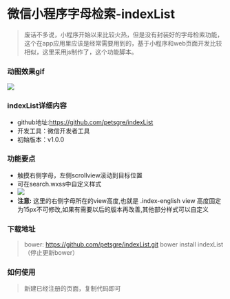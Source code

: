 # 微信小程序字母检索-indexList

>废话不多说，小程序开始以来比较火热，但是没有封装好的字母检索功能，这个在app应用里应该是经常需要用到的，基于小程序和web页面开发比较相似，这里采用js制作了，这个功能脚本。



### 动图效果gif



![](./demo.gif)

### indexList详细内容

* github地址:<https://github.com/petsgre/indexList>
* 开发工具：微信开发者工具
* 初始版本：v1.0.0

### 功能要点

* 触摸右侧字母，左侧scrollview滚动到目标位置
* 可在search.wxss中自定义样式
* ![](./css.jpg)
* **注意:** 这里的右侧字母所在的view高度,也就是 .index-english view  高度固定为15px不可修改,如果有需要以后的版本再改善,其他部分样式可以自定义

### 下载地址

> bower: <https://github.com/petsgre/indexList.git>
> bower install indexList（停止更新bower）

### 如何使用

> 新建已经注册的页面，复制代码即可
